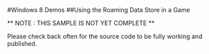 #Windows 8 Demos
##Using the Roaming Data Store in a Game

** NOTE : THIS SAMPLE IS NOT YET COMPLETE **

Please check back often for the source code to be fully working and published.